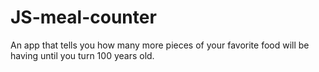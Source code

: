 # JS-meal-counter
An app that tells you how many more pieces of your favorite food will be having until you turn 100 years old.
